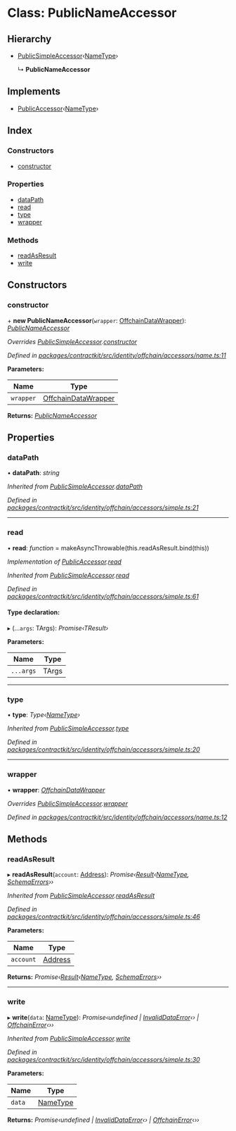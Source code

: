 # Class: PublicNameAccessor

## Hierarchy

* [PublicSimpleAccessor](_contractkit_src_identity_offchain_accessors_simple_.publicsimpleaccessor.md)‹[NameType](../modules/_contractkit_src_identity_offchain_accessors_name_.md#nametype)›

  ↳ **PublicNameAccessor**

## Implements

* [PublicAccessor](../interfaces/_contractkit_src_identity_offchain_accessors_interfaces_.publicaccessor.md)‹[NameType](../modules/_contractkit_src_identity_offchain_accessors_name_.md#nametype)›

## Index

### Constructors

* [constructor](_contractkit_src_identity_offchain_accessors_name_.publicnameaccessor.md#constructor)

### Properties

* [dataPath](_contractkit_src_identity_offchain_accessors_name_.publicnameaccessor.md#datapath)
* [read](_contractkit_src_identity_offchain_accessors_name_.publicnameaccessor.md#read)
* [type](_contractkit_src_identity_offchain_accessors_name_.publicnameaccessor.md#type)
* [wrapper](_contractkit_src_identity_offchain_accessors_name_.publicnameaccessor.md#wrapper)

### Methods

* [readAsResult](_contractkit_src_identity_offchain_accessors_name_.publicnameaccessor.md#readasresult)
* [write](_contractkit_src_identity_offchain_accessors_name_.publicnameaccessor.md#write)

## Constructors

###  constructor

\+ **new PublicNameAccessor**(`wrapper`: [OffchainDataWrapper](_contractkit_src_identity_offchain_data_wrapper_.offchaindatawrapper.md)): *[PublicNameAccessor](_contractkit_src_identity_offchain_accessors_name_.publicnameaccessor.md)*

*Overrides [PublicSimpleAccessor](_contractkit_src_identity_offchain_accessors_simple_.publicsimpleaccessor.md).[constructor](_contractkit_src_identity_offchain_accessors_simple_.publicsimpleaccessor.md#constructor)*

*Defined in [packages/contractkit/src/identity/offchain/accessors/name.ts:11](https://github.com/celo-org/celo-monorepo/blob/master/packages/contractkit/src/identity/offchain/accessors/name.ts#L11)*

**Parameters:**

Name | Type |
------ | ------ |
`wrapper` | [OffchainDataWrapper](_contractkit_src_identity_offchain_data_wrapper_.offchaindatawrapper.md) |

**Returns:** *[PublicNameAccessor](_contractkit_src_identity_offchain_accessors_name_.publicnameaccessor.md)*

## Properties

###  dataPath

• **dataPath**: *string*

*Inherited from [PublicSimpleAccessor](_contractkit_src_identity_offchain_accessors_simple_.publicsimpleaccessor.md).[dataPath](_contractkit_src_identity_offchain_accessors_simple_.publicsimpleaccessor.md#datapath)*

*Defined in [packages/contractkit/src/identity/offchain/accessors/simple.ts:21](https://github.com/celo-org/celo-monorepo/blob/master/packages/contractkit/src/identity/offchain/accessors/simple.ts#L21)*

___

###  read

• **read**: *function* = makeAsyncThrowable(this.readAsResult.bind(this))

*Implementation of [PublicAccessor](../interfaces/_contractkit_src_identity_offchain_accessors_interfaces_.publicaccessor.md).[read](../interfaces/_contractkit_src_identity_offchain_accessors_interfaces_.publicaccessor.md#read)*

*Inherited from [PublicSimpleAccessor](_contractkit_src_identity_offchain_accessors_simple_.publicsimpleaccessor.md).[read](_contractkit_src_identity_offchain_accessors_simple_.publicsimpleaccessor.md#read)*

*Defined in [packages/contractkit/src/identity/offchain/accessors/simple.ts:61](https://github.com/celo-org/celo-monorepo/blob/master/packages/contractkit/src/identity/offchain/accessors/simple.ts#L61)*

#### Type declaration:

▸ (...`args`: TArgs): *Promise‹TResult›*

**Parameters:**

Name | Type |
------ | ------ |
`...args` | TArgs |

___

###  type

• **type**: *Type‹[NameType](../modules/_contractkit_src_identity_offchain_accessors_name_.md#nametype)›*

*Inherited from [PublicSimpleAccessor](_contractkit_src_identity_offchain_accessors_simple_.publicsimpleaccessor.md).[type](_contractkit_src_identity_offchain_accessors_simple_.publicsimpleaccessor.md#type)*

*Defined in [packages/contractkit/src/identity/offchain/accessors/simple.ts:20](https://github.com/celo-org/celo-monorepo/blob/master/packages/contractkit/src/identity/offchain/accessors/simple.ts#L20)*

___

###  wrapper

• **wrapper**: *[OffchainDataWrapper](_contractkit_src_identity_offchain_data_wrapper_.offchaindatawrapper.md)*

*Overrides [PublicSimpleAccessor](_contractkit_src_identity_offchain_accessors_simple_.publicsimpleaccessor.md).[wrapper](_contractkit_src_identity_offchain_accessors_simple_.publicsimpleaccessor.md#wrapper)*

*Defined in [packages/contractkit/src/identity/offchain/accessors/name.ts:12](https://github.com/celo-org/celo-monorepo/blob/master/packages/contractkit/src/identity/offchain/accessors/name.ts#L12)*

## Methods

###  readAsResult

▸ **readAsResult**(`account`: [Address](../modules/_contractkit_src_base_.md#address)): *Promise‹[Result](../modules/_base_src_result_.md#result)‹[NameType](../modules/_contractkit_src_identity_offchain_accessors_name_.md#nametype), [SchemaErrors](../modules/_contractkit_src_identity_offchain_accessors_errors_.md#schemaerrors)››*

*Inherited from [PublicSimpleAccessor](_contractkit_src_identity_offchain_accessors_simple_.publicsimpleaccessor.md).[readAsResult](_contractkit_src_identity_offchain_accessors_simple_.publicsimpleaccessor.md#readasresult)*

*Defined in [packages/contractkit/src/identity/offchain/accessors/simple.ts:46](https://github.com/celo-org/celo-monorepo/blob/master/packages/contractkit/src/identity/offchain/accessors/simple.ts#L46)*

**Parameters:**

Name | Type |
------ | ------ |
`account` | [Address](../modules/_contractkit_src_base_.md#address) |

**Returns:** *Promise‹[Result](../modules/_base_src_result_.md#result)‹[NameType](../modules/_contractkit_src_identity_offchain_accessors_name_.md#nametype), [SchemaErrors](../modules/_contractkit_src_identity_offchain_accessors_errors_.md#schemaerrors)››*

___

###  write

▸ **write**(`data`: [NameType](../modules/_contractkit_src_identity_offchain_accessors_name_.md#nametype)): *Promise‹undefined | [InvalidDataError](_contractkit_src_identity_offchain_accessors_errors_.invaliddataerror.md)‹› | [OffchainError](_contractkit_src_identity_offchain_accessors_errors_.offchainerror.md)‹››*

*Inherited from [PublicSimpleAccessor](_contractkit_src_identity_offchain_accessors_simple_.publicsimpleaccessor.md).[write](_contractkit_src_identity_offchain_accessors_simple_.publicsimpleaccessor.md#write)*

*Defined in [packages/contractkit/src/identity/offchain/accessors/simple.ts:30](https://github.com/celo-org/celo-monorepo/blob/master/packages/contractkit/src/identity/offchain/accessors/simple.ts#L30)*

**Parameters:**

Name | Type |
------ | ------ |
`data` | [NameType](../modules/_contractkit_src_identity_offchain_accessors_name_.md#nametype) |

**Returns:** *Promise‹undefined | [InvalidDataError](_contractkit_src_identity_offchain_accessors_errors_.invaliddataerror.md)‹› | [OffchainError](_contractkit_src_identity_offchain_accessors_errors_.offchainerror.md)‹››*
